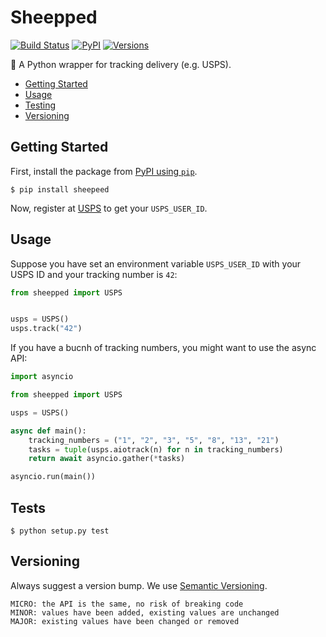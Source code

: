 # Sheepped
[![Build Status](https://travis-ci.org/g4brielvs/sheepped.svg?branch=master)](https://travis-ci.org/g4brielvs/sheepped/)
[![PyPI](https://img.shields.io/pypi/v/sheepped.svg)](https://pypi.python.org/pypi/sheepped)
[![Versions](https://img.shields.io/pypi/pyversions/sheepped.svg)](https://pypi.python.org/pypi/sheepped)

 🚚 A Python wrapper for tracking delivery (e.g. USPS).

* [Getting Started](#getting-started)
* [Usage](#usage)
* [Testing](#tests)
* [Versioning](#versioning)

## Getting Started

First, install the package from [PyPI using `pip`](https://pypi.org/project/pip/).

    $ pip install sheepeed

Now, register at [USPS](https://registration.shippingapis.com) to get your `USPS_USER_ID`.

## Usage

Suppose you have set an environment variable `USPS_USER_ID` with your USPS ID and your tracking number is `42`:

```python
from sheepped import USPS


usps = USPS()
usps.track("42")
```

If you have a bucnh of tracking numbers, you might want to use the async API:

```python
import asyncio

from sheepped import USPS

usps = USPS()

async def main():
    tracking_numbers = ("1", "2", "3", "5", "8", "13", "21")
    tasks = tuple(usps.aiotrack(n) for n in tracking_numbers)
    return await asyncio.gather(*tasks)

asyncio.run(main())
```

## Tests

    $ python setup.py test

## Versioning

Always suggest a version bump. We use [Semantic Versioning](http://semver.org).

    MICRO: the API is the same, no risk of breaking code
    MINOR: values have been added, existing values are unchanged
    MAJOR: existing values have been changed or removed